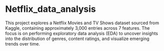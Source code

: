 # Netflix_data_analysis
This project explores a Netflix Movies and TV Shows dataset sourced from Kaggle, containing approximately 3,000 entries across 7 features. The focus is on performing exploratory data analysis (EDA) to uncover insights into the distribution of genres, content ratings, and visualize emerging trends over time.
